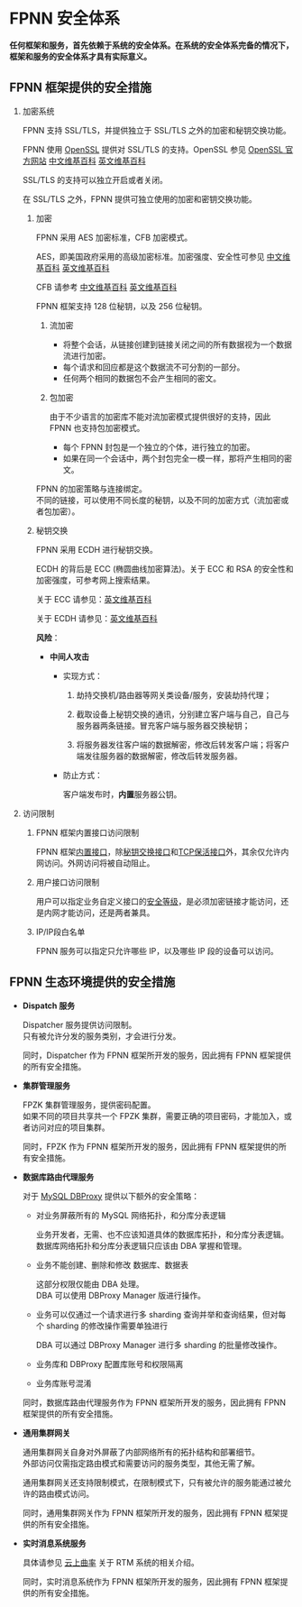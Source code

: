 # FPNN 安全体系

**任何框架和服务，首先依赖于系统的安全体系。在系统的安全体系完备的情况下，框架和服务的安全体系才具有实际意义。**

## FPNN 框架提供的安全措施

1. 加密系统

	FPNN 支持 SSL/TLS，并提供独立于 SSL/TLS 之外的加密和秘钥交换功能。

	FPNN 使用 [OpenSSL](https://www.openssl.org) 提供对 SSL/TLS 的支持。OpenSSL 参见 [OpenSSL 官方网站](https://www.openssl.org) [中文维基百科](https://baike.baidu.com/item/openssl) [英文维基百科](https://en.wikipedia.org/wiki/OpenSSL)

	SSL/TLS 的支持可以独立开启或者关闭。

	在 SSL/TLS 之外，FPNN 提供可独立使用的加密和密钥交换功能。

	1. 加密

		FPNN 采用 AES 加密标准，CFB 加密模式。

		AES，即美国政府采用的高级加密标准。加密强度、安全性可参见 [中文维基百科](https://zh.wikipedia.org/wiki/高级加密标准) [英文维基百科](https://en.wikipedia.org/wiki/Advanced_Encryption_Standard)

		CFB 请参考 [中文维基百科](https://zh.wikipedia.org/wiki/分组密码工作模式) [英文维基百科](https://en.wikipedia.org/wiki/Block_cipher_mode_of_operation)

		FPNN 框架支持 128 位秘钥，以及 256 位秘钥。

		1. 流加密

			+ 将整个会话，从链接创建到链接关闭之间的所有数据视为一个数据流进行加密。
			+ 每个请求和回应都是这个数据流不可分割的一部分。
			+ 任何两个相同的数据包不会产生相同的密文。

		1. 包加密

			由于不少语言的加密库不能对流加密模式提供很好的支持，因此 FPNN 也支持包加密模式。

			+ 每个 FPNN 封包是一个独立的个体，进行独立的加密。
			+ 如果在同一个会话中，两个封包完全一模一样，那将产生相同的密文。

		FPNN 的加密策略与连接绑定。  
		不同的链接，可以使用不同长度的秘钥，以及不同的加密方式（流加密或者包加密）。


	1. 秘钥交换

		FPNN 采用 ECDH 进行秘钥交换。

		ECDH 的背后是 ECC (椭圆曲线加密算法)。关于 ECC 和 RSA 的安全性和加密强度，可参考网上搜索结果。

		关于 ECC 请参见：[英文维基百科](https://en.wikipedia.org/wiki/Elliptic-curve_cryptography)

		关于 ECDH 请参见：[英文维基百科](https://en.wikipedia.org/wiki/Elliptic-curve_Diffie–Hellman)


		**风险**：

		+ **中间人攻击**

			- 实现方式：

				1. 劫持交换机/路由器等网关类设备/服务，安装劫持代理；

				1. 截取设备上秘钥交换的通讯，分别建立客户端与自己，自己与服务器两条链接。冒充客户端与服务器交换秘钥；

				1. 将服务器发往客户端的数据解密，修改后转发客户端；将客户端发往服务器的数据解密，修改后转发服务器。

			- 防止方式：

				客户端发布时，**内置**服务器公钥。

1. 访问限制

	1. FPNN 框架内置接口访问限制

		FPNN 框架[内置接口](fpnn-build-in-methods.md)，除[秘钥交换接口](fpnn-build-in-methods.md#key)和[TCP保活接口](fpnn-build-in-methods.md#ping)外，其余仅允许内网访问。外网访问将被自动阻止。

	1. 用户接口访问限制

		用户可以指定业务自定义接口的[安全等级](APIs/core/IQuestProcessor.md#MethodAttribute)，是必须加密链接才能访问，还是内网才能访问，还是两者兼具。

	1. IP/IP段白名单

		FPNN 服务可以指定只允许哪些 IP，以及哪些 IP 段的设备可以访问。



## FPNN 生态环境提供的安全措施

* **Dispatch 服务**

	Dispatcher 服务提供访问限制。  
	只有被允许分发的服务类别，才会进行分发。

	同时，Dispatcher 作为 FPNN 框架所开发的服务，因此拥有 FPNN 框架提供的所有安全措施。

* **集群管理服务**

	FPZK 集群管理服务，提供密码配置。  
	如果不同的项目共享共一个 FPZK 集群，需要正确的项目密码，才能加入，或者访问对应的项目集群。

	同时，FPZK 作为 FPNN 框架所开发的服务，因此拥有 FPNN 框架提供的所有安全措施。


* **数据库路由代理服务**

	对于 [MySQL DBProxy](https://github.com/highras/dbproxy) 提供以下额外的安全策略：

	+ 对业务屏蔽所有的 MySQL 网络拓扑，和分库分表逻辑

		业务开发者，无需、也不应该知道具体的数据库拓扑，和分库分表逻辑。  
		数据库网络拓扑和分库分表逻辑只应该由 DBA 掌握和管理。

	+ 业务不能创建、删除和修改 数据库、数据表

		这部分权限仅能由 DBA 处理。  
		DBA 可以使用 DBProxy Manager 版进行操作。

	+ 业务可以仅通过一个请求进行多 sharding 查询并举和查询结果，但对每个 sharding 的修改操作需要单独进行

		DBA 可以通过 DBProxy Manager 进行多 sharding 的批量修改操作。

	+ 业务库和 DBProxy 配置库账号和权限隔离
	+ 业务库账号混淆

	同时，数据库路由代理服务作为 FPNN 框架所开发的服务，因此拥有 FPNN 框架提供的所有安全措施。



* **通用集群网关**

	通用集群网关自身对外屏蔽了内部网络所有的拓扑结构和部署细节。  
	外部访问仅需指定路由模式和需要访问的服务类型，其他无需了解。

	通用集群网关还支持限制模式，在限制模式下，只有被允许的服务能通过被允许的路由模式访问。

	同时，通用集群网关作为 FPNN 框架所开发的服务，因此拥有 FPNN 框架提供的所有安全措施。


* **实时消息系统服务**

	具体请参见 [云上曲率](https://www.ilivedata.com/) 关于 RTM 系统的相关介绍。

	同时，实时消息系统作为 FPNN 框架所开发的服务，因此拥有 FPNN 框架提供的所有安全措施。
